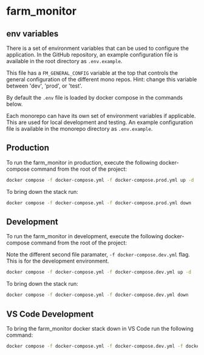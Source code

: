 # farm_monitor

## env variables
There is a set of environment variables that can be used to configure the application. In the GitHub repository, an example configuration file is available in the root directory as `.env.example`.

This file has a `FM_GENERAL_CONFIG` variable at the top that controls the general configuration of the different mono repos. Hint: change this variable between 'dev', 'prod', or 'test'.

By default the `.env` file is loaded by docker compose in the commands below.

Each monorepo can have its own set of environment variables if applicable. This are used for local development and testing. An example configuration file is available in the monorepo directory as `.env.example`.
 
## Production
To run the farm_monitor in production, execute the following docker-compose command from the root of the project:

```bash
docker compose -f docker-compose.yml -f docker-compose.prod.yml up -d
```

To bring down the stack run:

```bash
docker compose -f docker-compose.yml -f docker-compose.prod.yml down
```

## Development
To run the farm_monitor in development, execute the following docker-compose command from the root of the project:

Note the different second file paramater, `-f docker-compose.dev.yml` flag. This is for the development environment.

```bash
docker compose -f docker-compose.yml -f docker-compose.dev.yml up -d
```



To bring down the stack run:

```bash
docker compose -f docker-compose.yml -f docker-compose.dev.yml down
```

## VS Code Development
To bring the farm_monitor docker stack down in VS Code run the following command:

```bash
docker compose -f docker-compose.yml -f docker-compose.dev.yml -f docker-compose.devcontainer.yml down
```
